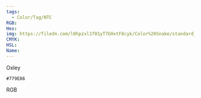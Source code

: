 ```yaml
---
tags:
  - Color/Tag/NTC
RGB:
Hex:
img: https://filedn.com/l0hpzxl1f01yT7GHxtF8cyk/Color%20Snake/standard_csv_to_svg/779E86.svg
CMYK:
HSL:
Name:
---
```

Oxley
```palette
#779E86
```
RGB

